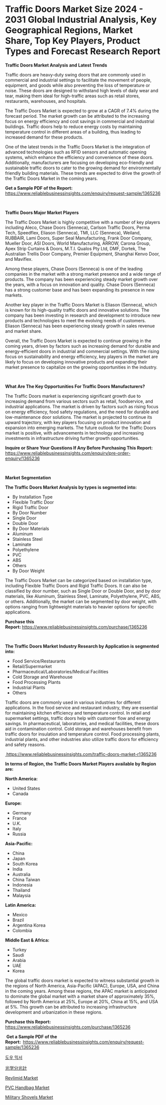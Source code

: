 <p><h1>Traffic Doors Market Size 2024 - 2031 Global Industrial Analysis, Key Geographical Regions, Market Share, Top Key Players, Product Types and Forecast Research Report</h1></p><p><strong>Traffic Doors Market Analysis and Latest Trends</strong></p>
<p><p>Traffic doors are heavy-duty swing doors that are commonly used in commercial and industrial settings to facilitate the movement of people, equipment, and goods while also preventing the loss of temperature or noise. These doors are designed to withstand high levels of daily wear and tear, making them ideal for high-traffic areas such as retail stores, restaurants, warehouses, and hospitals.</p><p>The Traffic Doors Market is expected to grow at a CAGR of 7.4% during the forecast period. The market growth can be attributed to the increasing focus on energy efficiency and cost savings in commercial and industrial buildings. Traffic doors help to reduce energy costs by maintaining temperature control in different areas of a building, thus leading to increased demand for these products.</p><p>One of the latest trends in the Traffic Doors Market is the integration of advanced technologies such as RFID sensors and automatic opening systems, which enhance the efficiency and convenience of these doors. Additionally, manufacturers are focusing on developing eco-friendly and sustainable traffic doors to cater to the growing demand for environmentally friendly building materials. These trends are expected to drive the growth of the Traffic Doors Market in the coming years.</p></p>
<p><strong>Get a Sample PDF of the Report:&nbsp;</strong> <a href="https://www.reliablebusinessinsights.com/enquiry/request-sample/1365236">https://www.reliablebusinessinsights.com/enquiry/request-sample/1365236</a></p>
<p>&nbsp;</p>
<p><strong>Traffic Doors Major Market Players</strong></p>
<p><p>The Traffic Doors Market is highly competitive with a number of key players including Aleco, Chase Doors (Senneca), Carlson Traffic Doors, Perma Tech, Speedflex, Eliason (Senneca), TMI, LLC (Senneca), Weiland, RUBBAIR, Lami Doors, Super Seal Manufacturing, Frank Door Company, Mueller Door, ASI Doors, World Manufacturing, ARROW, Carona Group, Apex Strip Curtains & Doors, M.T.I. Qualos Pty Ltd, DMF, Dortek, The Australian Trellis Door Company, Premier Equipment, Shanghai Kenvo Door, and Maviflex.</p><p>Among these players, Chase Doors (Senneca) is one of the leading companies in the market with a strong market presence and a wide range of products. The company has been experiencing steady market growth over the years, with a focus on innovation and quality. Chase Doors (Senneca) has a strong customer base and has been expanding its presence in new markets.</p><p>Another key player in the Traffic Doors Market is Eliason (Senneca), which is known for its high-quality traffic doors and innovative solutions. The company has been investing in research and development to introduce new products and technologies to meet the evolving needs of customers. Eliason (Senneca) has been experiencing steady growth in sales revenue and market share.</p><p>Overall, the Traffic Doors Market is expected to continue growing in the coming years, driven by factors such as increasing demand for durable and energy-efficient doors in industrial and commercial settings. With the rising focus on sustainability and energy efficiency, key players in the market are likely to focus on developing innovative products and expanding their market presence to capitalize on the growing opportunities in the industry.</p></p>
<p>&nbsp;</p>
<p><strong>What Are The Key Opportunities For Traffic Doors Manufacturers?</strong></p>
<p><p>The Traffic Doors market is experiencing significant growth due to increasing demand from various sectors such as retail, foodservice, and industrial applications. The market is driven by factors such as rising focus on energy efficiency, food safety regulations, and the need for durable and low-maintenance door solutions. The market is projected to continue its upward trajectory, with key players focusing on product innovation and expansion into emerging markets. The future outlook for the Traffic Doors market is positive, with advancements in technology and increasing investments in infrastructure driving further growth opportunities.</p></p>
<p><strong>Inquire or Share Your Questions If Any Before Purchasing This Report:</strong> <a href="https://www.reliablebusinessinsights.com/enquiry/pre-order-enquiry/1365236">https://www.reliablebusinessinsights.com/enquiry/pre-order-enquiry/1365236</a></p>
<p>&nbsp;</p>
<p><strong>Market Segmentation</strong></p>
<p><strong>The Traffic Doors Market Analysis by types is segmented into:</strong></p>
<p><ul><li>By Installation Type</li><li>Flexible Traffic Door</li><li>Rigid Traffic Door</li><li>By Door Number</li><li>Single Door</li><li>Double Door</li><li>By Door Materials</li><li>Aluminum</li><li>Stainless Steel</li><li>Laminate</li><li>Polyethylene</li><li>PVC</li><li>ABS</li><li>Others</li><li>By Door Weight</li></ul></p>
<p><p>The Traffic Doors Market can be categorized based on installation type, including Flexible Traffic Doors and Rigid Traffic Doors. It can also be classified by door number, such as Single Door or Double Door, and by door materials, like Aluminum, Stainless Steel, Laminate, Polyethylene, PVC, ABS, or others. Additionally, the market can be segmented by door weight, with options ranging from lightweight materials to heavier options for specific applications.</p></p>
<p><strong>Purchase this Report:&nbsp;</strong><a href="https://www.reliablebusinessinsights.com/purchase/1365236">https://www.reliablebusinessinsights.com/purchase/1365236</a></p>
<p>&nbsp;</p>
<p><strong>The Traffic Doors Market Industry Research by Application is segmented into:</strong></p>
<p><ul><li>Food Service/Restaurants</li><li>Retail/Supermarket</li><li>Pharmaceutical/Laboratories/Medical Facilities</li><li>Cold Storage and Warehouse</li><li>Food Processing Plants</li><li>Industrial Plants</li><li>Others</li></ul></p>
<p><p>Traffic doors are commonly used in various industries for different applications. In the food service and restaurant industry, they are essential for maintaining kitchen efficiency and temperature control. In retail and supermarket settings, traffic doors help with customer flow and energy savings. In pharmaceutical, laboratories, and medical facilities, these doors aid in contamination control. Cold storage and warehouses benefit from traffic doors for insulation and temperature control. Food processing plants, industrial plants, and other industries also utilize traffic doors for efficiency and safety reasons.</p></p>
<p><a href="https://www.reliablebusinessinsights.com/traffic-doors-market-r1365236">&nbsp;https://www.reliablebusinessinsights.com/traffic-doors-market-r1365236</a></p>
<p><strong>In terms of Region, the Traffic Doors Market Players available by Region are:</strong></p>
<p>
    <p> <strong> North America: </strong>
        <ul>
            <li>United States</li>
            <li>Canada</li>
        </ul>
        </p> 
    <p> <strong> Europe: </strong>
        <ul>
            <li>Germany</li>
            <li>France</li>
            <li>U.K.</li>
            <li>Italy</li>
            <li>Russia</li>
        </ul>
        </p> 
    <p> <strong> Asia-Pacific: </strong>
        <ul>
            <li>China</li>
            <li>Japan</li>
            <li>South Korea</li>
            <li>India</li>
            <li>Australia</li>
            <li>China Taiwan</li>
            <li>Indonesia</li>
            <li>Thailand</li>
            <li>Malaysia</li>
        </ul>
        </p> 
    <p> <strong> Latin America: </strong>
        <ul>
            <li>Mexico</li>
            <li>Brazil</li>
            <li>Argentina Korea</li>
            <li>Colombia</li>
        </ul>
        </p> 
    <p> <strong> Middle East & Africa: </strong>
        <ul>
            <li>Turkey</li>
            <li>Saudi</li>
            <li>Arabia</li>
            <li>UAE</li>
            <li>Korea</li>
        </ul>
    </p>
    </p>
<p><p>The global traffic doors market is expected to witness substantial growth in the regions of North America, Asia-Pacific (APAC), Europe, USA, and China in the coming years. Among these regions, the APAC market is anticipated to dominate the global market with a market share of approximately 35%, followed by North America at 25%, Europe at 20%, China at 15%, and USA at 5%. This growth can be attributed to increasing infrastructure development and urbanization in these regions.</p></p>
<p><strong>Purchase this Report: </strong><a href="https://www.reliablebusinessinsights.com/purchase/1365236">https://www.reliablebusinessinsights.com/purchase/1365236</a></p>
<p>&nbsp;<strong>Get a Sample PDF of the Report:&nbsp;&nbsp;</strong><a href="https://www.reliablebusinessinsights.com/enquiry/request-sample/1365236">https://www.reliablebusinessinsights.com/enquiry/request-sample/1365236</a></p>
<p><strong></strong></p>
<p><p><a href="https://medium.com/@hermanokutneva7878567/2024%EB%85%84%EB%B6%80%ED%84%B0-2031%EB%85%84%EA%B9%8C%EC%A7%80-%EA%B8%B0%EA%B0%84%EC%97%90-%EB%8C%80%ED%95%9C-%EB%8F%84%EC%9A%B0-%EB%AF%B9%EC%84%9C-%EC%8B%9C%EC%9E%A5-%EB%B6%84%EC%84%9D-%EB%B0%8F-%ED%81%AC%EA%B8%B0-%EC%98%88%EC%B8%A1-2ed87b05656f">도우 믹서</a></p><p><a href="https://medium.com/@jerrycurtis23/%E6%AC%A1%E3%81%AE%E6%96%87%E7%AB%A0%E3%82%92%E6%97%A5%E6%9C%AC%E8%AA%9E%E3%81%AB%E7%BF%BB%E8%A8%B3%E3%81%99%E3%82%8B%E3%81%A8-%E5%85%89%E5%AD%A6%E5%88%86%E5%85%89%E8%A8%88%E3%81%AE%E5%B8%82%E5%A0%B4%E3%83%A1%E3%83%88%E3%83%AA%E3%82%AF%E3%82%B9%E3%81%AE%E3%83%87%E3%82%B3%E3%83%BC%E3%83%89-%E5%B8%82%E5%A0%B4%E3%82%B7%E3%82%A7%E3%82%A2-%E3%83%88%E3%83%AC%E3%83%B3%E3%83%89-%E3%81%8A%E3%82%88%E3%81%B3%E6%88%90%E9%95%B7%E3%83%91%E3%82%BF%E3%83%BC%E3%83%B3-4dca02361157">光学分光計</a></p><p><a href="https://github.com/fkhcgcyl33/Market-Research-Report-List-1/blob/main/revlimid-market.md">Revlimid Market</a></p><p><a href="https://www.linkedin.com/pulse/pvc-handbag-market-outlook-forecast-from-2024-2031-suppositions-ohb2e">PVC Handbag Market</a></p><p><a href="https://www.linkedin.com/pulse/global-military-shovels-industry-types-applications-market-ntafe">Military Shovels Market</a></p></p>
